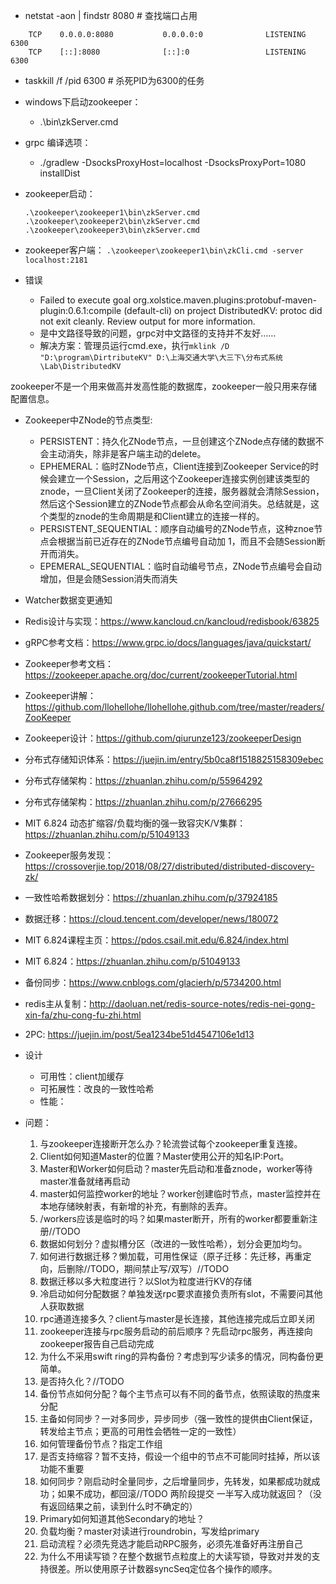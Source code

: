 - netstat -aon | findstr 8080 # 查找端口占用
```
    TCP    0.0.0.0:8080           0.0.0.0:0              LISTENING       6300
    TCP    [::]:8080              [::]:0                 LISTENING       6300
```
- taskkill /f /pid 6300 # 杀死PID为6300的任务
- windows下启动zookeeper：
    - .\bin\zkServer.cmd
- grpc 编译选项：
    - ./gradlew -DsocksProxyHost=localhost -DsocksProxyPort=1080 installDist
- zookeeper启动：
    ```
    .\zookeeper\zookeeper1\bin\zkServer.cmd
    .\zookeeper\zookeeper2\bin\zkServer.cmd
    .\zookeeper\zookeeper3\bin\zkServer.cmd
    ```
- zookeeper客户端：
    `.\zookeeper\zookeeper1\bin\zkCli.cmd -server localhost:2181`

- 错误
    - Failed to execute goal org.xolstice.maven.plugins:protobuf-maven-plugin:0.6.1:compile (default-cli) on project DistributedKV: protoc did not exit cleanly. Review output for more information.
    - 是中文路径导致的问题，grpc对中文路径的支持并不友好……
    - 解决方案：管理员运行cmd.exe，执行`mklink /D "D:\program\DirtributeKV" D:\上海交通大学\大三下\分布式系统\Lab\DistributedKV`

zookeeper不是一个用来做高并发高性能的数据库，zookeeper一般只用来存储配置信息。
- Zookeeper中ZNode的节点类型:
    - PERSISTENT：持久化ZNode节点，一旦创建这个ZNode点存储的数据不会主动消失，除非是客户端主动的delete。
    - EPHEMERAL：临时ZNode节点，Client连接到Zookeeper Service的时候会建立一个Session，之后用这个Zookeeper连接实例创建该类型的znode，一旦Client关闭了Zookeeper的连接，服务器就会清除Session，然后这个Session建立的ZNode节点都会从命名空间消失。总结就是，这个类型的znode的生命周期是和Client建立的连接一样的。
    - PERSISTENT_SEQUENTIAL：顺序自动编号的ZNode节点，这种znoe节点会根据当前已近存在的ZNode节点编号自动加 1，而且不会随Session断开而消失。
    - EPEMERAL_SEQUENTIAL：临时自动编号节点，ZNode节点编号会自动增加，但是会随Session消失而消失
- Watcher数据变更通知


- Redis设计与实现：https://www.kancloud.cn/kancloud/redisbook/63825
- gRPC参考文档：https://www.grpc.io/docs/languages/java/quickstart/
- Zookeeper参考文档：https://zookeeper.apache.org/doc/current/zookeeperTutorial.html
- Zookeeper讲解：https://github.com/llohellohe/llohellohe.github.com/tree/master/readers/ZooKeeper
- Zookeeper设计：https://github.com/qiurunze123/zookeeperDesign
- 分布式存储知识体系：https://juejin.im/entry/5b0ca8f1518825158309ebec
- 分布式存储架构：https://zhuanlan.zhihu.com/p/55964292
- 分布式存储架构：https://zhuanlan.zhihu.com/p/27666295
- MIT 6.824 动态扩缩容/负载均衡的强一致容灾K/V集群：https://zhuanlan.zhihu.com/p/51049133
- Zookeeper服务发现：https://crossoverjie.top/2018/08/27/distributed/distributed-discovery-zk/
- 一致性哈希数据划分：https://zhuanlan.zhihu.com/p/37924185
- 数据迁移：https://cloud.tencent.com/developer/news/180072
- MIT 6.824课程主页：https://pdos.csail.mit.edu/6.824/index.html
- MIT 6.824：https://zhuanlan.zhihu.com/p/51049133
- 备份同步：https://www.cnblogs.com/glacierh/p/5734200.html
- redis主从复制：http://daoluan.net/redis-source-notes/redis-nei-gong-xin-fa/zhu-cong-fu-zhi.html
- 2PC: https://juejin.im/post/5ea1234be51d4547106e1d13

- 设计
    - 可用性：client加缓存
    - 可拓展性：改良的一致性哈希
    - 性能：

- 问题：
    1. 与zookeeper连接断开怎么办？轮流尝试每个zookeeper重复连接。
    2. Client如何知道Master的位置？Master使用公开的知名IP:Port。
    3. Master和Worker如何启动？master先启动和准备znode，worker等待master准备就绪再启动
    4. master如何监控worker的地址？worker创建临时节点，master监控并在本地存储映射表，有新增的补充，有删除的丢弃。
    5. /workers应该是临时的吗？如果master断开，所有的worker都要重新注册//TODO
    6. 数据如何划分？虚拟槽分区（改进的一致性哈希），划分会更加均匀。
    7. 如何进行数据迁移？懒加载，可用性保证（原子迁移：先迁移，再重定向，后删除//TODO，期间禁止写/双写）//TODO
    8. 数据迁移以多大粒度进行？以Slot为粒度进行KV的存储
    9. 冷启动如何分配数据？单独发送rpc要求直接负责所有slot，不需要问其他人获取数据
    10. rpc通道连接多久？client与master是长连接，其他连接完成后立即关闭
    11. zookeeper连接与rpc服务启动的前后顺序？先启动rpc服务，再连接向zookeeper报告自己启动完成
    12. 为什么不采用swift ring的异构备份？考虑到写少读多的情况，同构备份更简单。
    13. 是否持久化？//TODO
    14. 备份节点如何分配？每个主节点可以有不同的备节点，依照读取的热度来分配
    15. 主备如何同步？一对多同步，异步同步（强一致性的提供由Client保证，转发给主节点；更高的可用性会牺牲一定的一致性）
    16. 如何管理备份节点？指定工作组
    17. 是否支持缩容？暂不支持，假设一个组中的节点不可能同时挂掉，所以该功能不重要
    18. 如何同步？刚启动时全量同步，之后增量同步，先转发，如果都成功就成功；如果不成功，都回滚//TODO 两阶段提交 一半写入成功就返回？（没有返回结果之前，读到什么时不确定的）
    19. Primary如何知道其他Secondary的地址？
    20. 负载均衡？master对读进行roundrobin，写发给primary
    21. 启动流程？必须先竞选才能启动RPC服务，必须先准备好再注册自己
    22. 为什么不用读写锁？在整个数据节点粒度上的大读写锁，导致对并发的支持很差。所以使用原子计数器syncSeq定位各个操作的顺序。